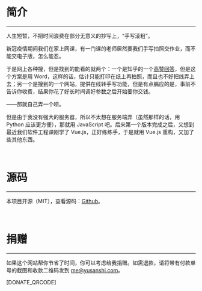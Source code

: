# 简介
---

人生短暂，不把时间浪费在部分无意义的抄写上，“手写滚粗”。

新冠疫情期间我们在家上网课，有一门课的老师居然要我们手写拍照交作业，而不能交电子版，怎么能忍。

于是网上各种搜，但是找到的能看的就两个：一个是知乎的一个[高赞回答](https://www.zhihu.com/question/20308770/answer/241699602)，但是这个方案是用 Word，这样的话，估计只能打印在纸上再拍照，而且也不好把线弄上去；另一个是搜到的一个网站，提供在线转手写功能，但是有点膈应的是，事前不告诉你收费，结果你花了好长时间调好参数之后开始要你交钱。

——那就自己弄一个呗。

但是由于我没有强大的服务器，所以不太想在服务端弄（虽然那样的话，用 Python 应该更方便），那就用 JavaScript 吧。后来第一个版本完成之后，又想到最近我们软件工程课刚学了 Vue.js，正好练练手，于是就用 Vue.js 重构，又加了些其他东西。

<br>

# 源码
---

本项目开源（MIT），查看源码：[Github](https://github.com/yusanshi/handwriting-go-away)。

<br>

# 捐赠
---

如果这个网站帮你节省了时间，你可以考虑给我捐赠。如需退款，请将带有付款单号的截图和收款二维码发到 me@yusanshi.com。

[DONATE_QRCODE]
